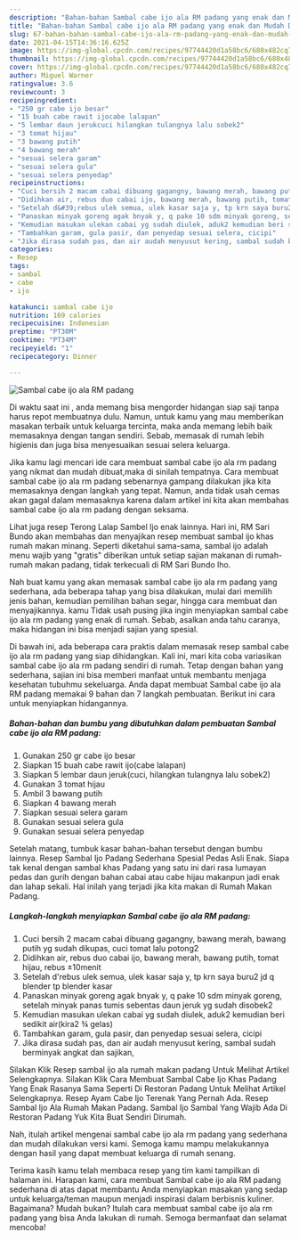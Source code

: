 ```yaml
---
description: "Bahan-bahan Sambal cabe ijo ala RM padang yang enak dan Mudah Dibuat"
title: "Bahan-bahan Sambal cabe ijo ala RM padang yang enak dan Mudah Dibuat"
slug: 67-bahan-bahan-sambal-cabe-ijo-ala-rm-padang-yang-enak-dan-mudah-dibuat
date: 2021-04-15T14:36:16.625Z
image: https://img-global.cpcdn.com/recipes/97744420d1a58bc6/680x482cq70/sambal-cabe-ijo-ala-rm-padang-foto-resep-utama.jpg
thumbnail: https://img-global.cpcdn.com/recipes/97744420d1a58bc6/680x482cq70/sambal-cabe-ijo-ala-rm-padang-foto-resep-utama.jpg
cover: https://img-global.cpcdn.com/recipes/97744420d1a58bc6/680x482cq70/sambal-cabe-ijo-ala-rm-padang-foto-resep-utama.jpg
author: Miguel Warner
ratingvalue: 3.6
reviewcount: 3
recipeingredient:
- "250 gr cabe ijo besar"
- "15 buah cabe rawit ijocabe lalapan"
- "5 lembar daun jerukcuci hilangkan tulangnya lalu sobek2"
- "3 tomat hijau"
- "3 bawang putih"
- "4 bawang merah"
- "sesuai selera garam"
- "sesuai selera gula"
- "sesuai selera penyedap"
recipeinstructions:
- "Cuci bersih 2 macam cabai dibuang gagangny, bawang merah, bawang putih yg sudah dikupas, cuci tomat lalu potong2"
- "Didihkan air, rebus duo cabai ijo, bawang merah, bawang putih, tomat hijau, rebus ±10menit"
- "Setelah d&#39;rebus ulek semua, ulek kasar saja y, tp krn saya buru2 jd q blender tp blender kasar"
- "Panaskan minyak goreng agak bnyak y, q pake 10 sdm minyak goreng, setelah minyak panas tumis sebentas daun jeruk yg sudah disobek2"
- "Kemudian masukan ulekan cabai yg sudah diulek, aduk2 kemudian beri sedikit air(kira2 ¾ gelas)"
- "Tambahkan garam, gula pasir, dan penyedap sesuai selera, cicipi"
- "Jika dirasa sudah pas, dan air audah menyusut kering, sambal sudah berminyak angkat dan sajikan,"
categories:
- Resep
tags:
- sambal
- cabe
- ijo

katakunci: sambal cabe ijo 
nutrition: 169 calories
recipecuisine: Indonesian
preptime: "PT30M"
cooktime: "PT34M"
recipeyield: "1"
recipecategory: Dinner

---
```



![Sambal cabe ijo ala RM padang](https://img-global.cpcdn.com/recipes/97744420d1a58bc6/680x482cq70/sambal-cabe-ijo-ala-rm-padang-foto-resep-utama.jpg)

Di waktu  saat ini , anda memang bisa mengorder hidangan siap saji tanpa harus repot membuatnya dulu. Namun, untuk kamu yang mau memberikan masakan terbaik untuk keluarga tercinta, maka anda memang lebih baik memasaknya dengan tangan sendiri. Sebab, memasak di rumah lebih higienis dan juga bisa menyesuaikan sesuai selera keluarga.

Jika kamu lagi mencari ide cara membuat sambal cabe ijo ala rm padang yang nikmat dan mudah dibuat,maka di sinilah tempatnya. Cara membuat sambal cabe ijo ala rm padang  sebenarnya gampang dilakukan jika kita memasaknya dengan langkah yang tepat. Namun, anda tidak usah cemas akan gagal dalam memasaknya 
karena dalam artikel ini kita akan membahas sambal cabe ijo ala rm padang dengan seksama.  

Lihat juga resep Terong Lalap Sambel Ijo enak lainnya. Hari ini, RM Sari Bundo akan membahas dan menyajikan resep membuat sambal ijo khas rumah makan minang. Seperti diketahui sama-sama, sambal ijo adalah menu wajib yang &#34;gratis&#34; diberikan untuk setiap sajian makanan di rumah-rumah makan padang, tidak terkecuali di RM Sari Bundo lho.

Nah buat kamu yang akan memasak sambal cabe ijo ala rm padang yang sederhana, ada beberapa tahap yang bisa dilakukan, mulai dari memilih jenis bahan, kemudian pemilihan bahan segar, hingga cara membuat dan menyajikannya. kamu Tidak usah pusing jika ingin menyiapkan sambal cabe ijo ala rm padang yang enak di rumah. Sebab, asalkan anda  tahu caranya, maka hidangan ini bisa menjadi sajian yang spesial.

Di bawah ini, ada beberapa cara praktis  dalam memasak resep sambal cabe ijo ala rm padang yang siap dihidangkan. Kali ini, mari kita coba variasikan sambal cabe ijo ala rm padang sendiri di rumah. Tetap dengan bahan yang sederhana, sajian ini bisa memberi manfaat untuk membantu menjaga kesehatan tubuhmu sekeluarga. Anda dapat membuat Sambal cabe ijo ala RM padang memakai 9 bahan dan 7 langkah pembuatan. Berikut ini cara untuk menyiapkan hidangannya.

<!--inarticleads1-->

##### Bahan-bahan dan bumbu yang dibutuhkan dalam pembuatan Sambal cabe ijo ala RM padang:

1. Gunakan 250 gr cabe ijo besar
1. Siapkan 15 buah cabe rawit ijo(cabe lalapan)
1. Siapkan 5 lembar daun jeruk(cuci, hilangkan tulangnya lalu sobek2)
1. Gunakan 3 tomat hijau
1. Ambil 3 bawang putih
1. Siapkan 4 bawang merah
1. Siapkan sesuai selera garam
1. Gunakan sesuai selera gula
1. Gunakan sesuai selera penyedap


Setelah matang, tumbuk kasar bahan-bahan tersebut dengan bumbu lainnya. Resep Sambal Ijo Padang Sederhana Spesial Pedas Asli Enak. Siapa tak kenal dengan sambal khas Padang yang satu ini dari rasa lumayan pedas dan gurih dengan bahan cabai atau cabe hijau makanpun jadi enak dan lahap sekali. Hal inilah yang terjadi jika kita makan di Rumah Makan Padang. 

<!--inarticleads2-->

##### Langkah-langkah menyiapkan Sambal cabe ijo ala RM padang:

1. Cuci bersih 2 macam cabai dibuang gagangny, bawang merah, bawang putih yg sudah dikupas, cuci tomat lalu potong2
1. Didihkan air, rebus duo cabai ijo, bawang merah, bawang putih, tomat hijau, rebus ±10menit
1. Setelah d&#39;rebus ulek semua, ulek kasar saja y, tp krn saya buru2 jd q blender tp blender kasar
1. Panaskan minyak goreng agak bnyak y, q pake 10 sdm minyak goreng, setelah minyak panas tumis sebentas daun jeruk yg sudah disobek2
1. Kemudian masukan ulekan cabai yg sudah diulek, aduk2 kemudian beri sedikit air(kira2 ¾ gelas)
1. Tambahkan garam, gula pasir, dan penyedap sesuai selera, cicipi
1. Jika dirasa sudah pas, dan air audah menyusut kering, sambal sudah berminyak angkat dan sajikan,


Silakan Klik Resep sambal ijo ala rumah makan padang Untuk Melihat Artikel Selengkapnya. Silakan Klik Cara Membuat Sambal Cabe Ijo Khas Padang Yang Enak Rasanya Sama Seperti Di Restoran Padang Untuk Melihat Artikel Selengkapnya. Resep Ayam Cabe Ijo Terenak Yang Pernah Ada. Resep Sambal Ijo Ala Rumah Makan Padang. Sambal Ijo Sambal Yang Wajib Ada Di Restoran Padang Yuk Kita Buat Sendiri Dirumah. 

Nah, itulah artikel mengenai  sambal cabe ijo ala rm padang  yang sederhana dan mudah dilakukan versi kami. Semoga kamu mampu melakukannya dengan hasil yang dapat membuat keluarga di rumah senang. 

Terima kasih kamu telah membaca resep yang tim kami tampilkan di halaman ini. Harapan kami, cara membuat  Sambal cabe ijo ala RM padang sederhana di atas dapat membantu Anda menyiapkan masakan yang sedap untuk keluarga/teman maupun menjadi inspirasi dalam berbisnis kuliner. Bagaimana? Mudah bukan? Itulah cara membuat sambal cabe ijo ala rm padang yang bisa Anda lakukan di rumah. Semoga bermanfaat dan selamat mencoba!

